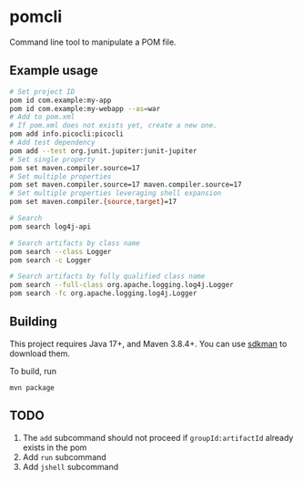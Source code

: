 # pomcli

Command line tool to manipulate a POM file.

## Example usage

```bash
# Set project ID
pom id com.example:my-app
pom id com.example:my-webapp --as=war
# Add to pom.xml
# If pom.xml does not exists yet, create a new one.
pom add info.picocli:picocli
# Add test dependency
pom add --test org.junit.jupiter:junit-jupiter
# Set single property
pom set maven.compiler.source=17
# Set multiple properties
pom set maven.compiler.source=17 maven.compiler.source=17
# Set multiple properties leveraging shell expansion
pom set maven.compiler.{source,target}=17

# Search
pom search log4j-api

# Search artifacts by class name
pom search --class Logger
pom search -c Logger

# Search artifacts by fully qualified class name
pom search --full-class org.apache.logging.log4j.Logger
pom search -fc org.apache.logging.log4j.Logger
```

## Building 

This project requires Java 17+, and Maven 3.8.4+.
You can use [sdkman](https://sdkman.io/) to download them.

To build, run
```
mvn package
```

## TODO

1. The `add` subcommand should not proceed if `groupId:artifactId` already exists in the pom
2. Add `run` subcommand
3. Add `jshell` subcommand
